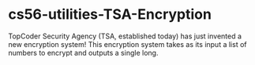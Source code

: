 cs56-utilities-TSA-Encryption
=============================

TopCoder Security Agency (TSA, established today) has just invented a new encryption system! This encryption system takes as its input a list of numbers to encrypt and outputs a single long. 
